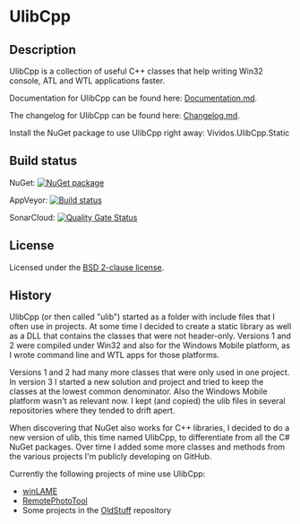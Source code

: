 # UlibCpp

## Description

UlibCpp is a collection of useful C++ classes that help writing Win32 console, ATL and WTL applications faster.

Documentation for UlibCpp can be found here:
[Documentation.md](Documentation.md "UlibCpp Documentation").

The changelog for UlibCpp can be found here:
[Changelog.md](Changelog.md "UlibCpp Changelog").

Install the NuGet package to use UlibCpp right away: Vividos.UlibCpp.Static

## Build status

NuGet: [![NuGet package](https://img.shields.io/nuget/v/Vividos.UlibCpp.Static.svg)](https://www.nuget.org/packages/Vividos.UlibCpp.Static/)

AppVeyor: [![Build status](https://ci.appveyor.com/api/projects/status/barfr2cil647t8du?svg=true)](https://ci.appveyor.com/project/vividos/ulibcpp)

SonarCloud: [![Quality Gate Status](https://sonarcloud.io/api/project_badges/measure?project=UlibCpp&metric=alert_status)](https://sonarcloud.io/dashboard?id=UlibCpp)

## License

Licensed under the [BSD 2-clause license](LICENSE.md).

## History

UlibCpp (or then called "ulib") started as a folder with include files that I
often use in projects. At some time I decided to create a static library as
well as a DLL that contains the classes that were not header-only. Versions 1
and 2 were compiled under Win32 and also for the Windows Mobile platform, as I
wrote command line and WTL apps for those platforms.

Versions 1 and 2 had many more classes that were only used in one project. In
version 3 I started a new solution and project and tried to keep the classes
at the lowest common denominator. Also the Windows Mobile platform wasn't as
relevant now. I kept (and copied) the ulib files in several repositories where
they tended to drift apert.

When discovering that NuGet also works for C++ libraries, I decided to do a
new version of ulib, this time named UlibCpp, to differentiate from all the
C# NuGet packages. Over time I added some more classes and methods from the
various projects I'm publicly developing on GitHub.

Currently the following projects of mine use UlibCpp:
- [winLAME](https://github.com/vividos/winLAME)
- [RemotePhotoTool](https://github.com/vividos/RemotePhotoTool)
- Some projects in the [OldStuff](https://github.com/vividos/OldStuff) repository
